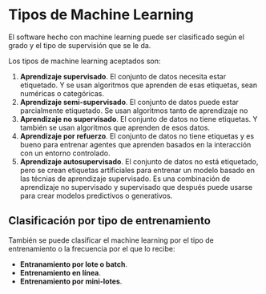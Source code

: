 # Tipos de Machine Learning

El software hecho con machine learning puede ser clasificado según el grado
y el tipo de supervisión que se le da.

Los tipos de machine learning aceptados son:

1. **Aprendizaje supervisado**. El conjunto de datos necesita estar etiquetado.
Y se usan algoritmos que aprenden de esas etiquetas, sean numéricas o
categóricas.
2. **Aprendizaje semi-supervisado**. El conjunto de datos puede estar
parcialmente etiquetado. Se usan algoritmos tanto de aprendizaje no
3. **Aprendizaje no supervisado**. El conjunto de datos no tiene etiquetas.
Y también se usan algoritmos que aprenden de esos datos.
4. **Aprendizaje por refuerzo**. El conjunto de datos no tiene etiquetas
y es bueno para entrenar agentes que aprenden basados en la interacción
con un entorno controlado.
5. **Aprendizaje autosupervisado**. El conjunto de datos no está etiquetado,
pero se crean etiquetas artificiales para entrenar un modelo basado en las
técnias de aprendizaje supervisado. Es una combinación de aprendizaje no
supervisado y supervisado que después puede usarse para crear modelos
predictivos o generativos.


## Clasificación por tipo de entrenamiento

También se puede clasificar el machine learning por el tipo de entrenamiento
o la frecuencia por el que lo recibe:
- **Entranamiento por lote o batch**.
- **Entrenamiento en línea**.
- **Entrenamiento por mini-lotes**.

